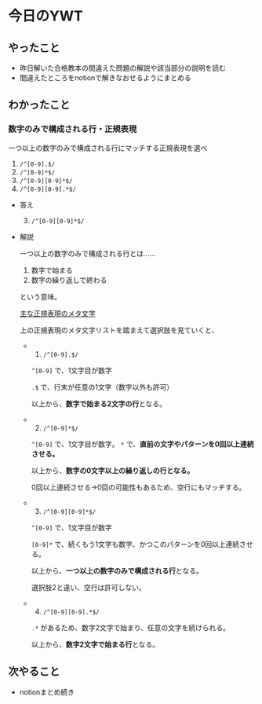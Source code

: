 # 今日のYWT

## やったこと

- 昨日解いた合格教本の間違えた問題の解説や該当部分の説明を読む
- 間違えたところをnotionで解きなおせるようにまとめる

## わかったこと

### 数字のみで構成される行・正規表現

一つ以上の数字のみで構成される行にマッチする正規表現を選べ

1. `/^[0-9].$/`
2. `/^[0-9]*$/`
3. `/^[0-9][0-9]*$/`
4. `/^[0-9][0-9].*$/`

- 答え

    3. `/^[0-9][0-9]*$/`

- 解説

    一つ以上の数字のみで構成される行とは……

    1. 数字で始まる
    2. 数字の繰り返しで終わる

    という意味。

    [主な正規表現のメタ文字](https://www.notion.so/14f6ffd0c11f43e98c8a72680a736efa)

    上の正規表現のメタ文字リストを踏まえて選択肢を見ていくと、

    - 1. `/^[0-9].$/`

        `^[0-9]` で、1文字目が数字

        `.$` で、行末が任意の1文字（数字以外も許可）

        以上から、**数字で始まる2文字の行**となる。

    - 2. `/^[0-9]*$/`

        `^[0-9]` で、1文字目が数字。 `*` で、**直前の文字やパターンを0回以上連続させる。**

        以上から、**数字の0文字以上の繰り返しの行となる。**

        0回以上連続させる→0回の可能性もあるため、空行にもマッチする。

    - 3. `/^[0-9][0-9]*$/`

        `^[0-9]` で、1文字目が数字

        `[0-9]*` で、続くもう1文字も数字、かつこのパターンを0回以上連続させる。

        以上から、**一つ以上の数字のみで構成される行**となる。

        選択肢2と違い、空行は許可しない。

    - 4. `/^[0-9][0-9].*$/`

        `.*` があるため、数字2文字で始まり、任意の文字を続けられる。

        以上から、**数字2文字で始まる行**となる。

## 次やること

- notionまとめ続き
